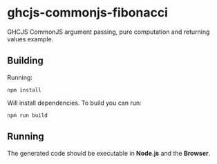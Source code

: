 # ghcjs-commonjs-fibonacci
GHCJS CommonJS argument passing, pure computation and returning values example.

## Building
Running:
```
npm install
```
Will install dependencies. To build you can run:
```
npm run build
```

## Running
The generated code should be executable in **Node.js** and the **Browser**.
